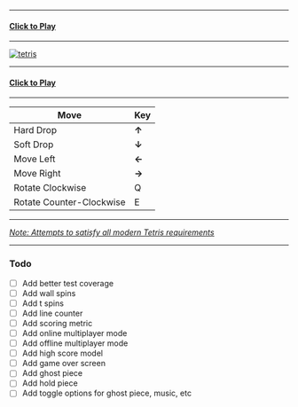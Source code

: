 
---------------

#### [Click to Play](http://tetris-.herokuapp.com/)

---------------

[![tetris](https://cloud.githubusercontent.com/assets/3156114/9566219/b1a778e2-4eca-11e5-871b-59c9a3cb6d7f.jpg)](http://tetris-.herokuapp.com/)

---------------

#### [Click to Play](http://tetris-.herokuapp.com/)

---------------

| Move  | Key |
| ------------- | ------------- |
| Hard Drop  | **↑** |
| Soft Drop  | **↓**  |
| Move Left  | **←**  |
| Move Right  | **→**  |
| Rotate Clockwise  | Q  |
| Rotate Counter-Clockwise  | E  |

---------------

*[Note: Attempts to satisfy all modern Tetris requirements](http://tetris.wikia.com/wiki/Tetris_Guideline)*

---------------

### Todo

- [ ] Add better test coverage
- [ ] Add wall spins
- [ ] Add t spins
- [ ] Add line counter
- [ ] Add scoring metric
- [ ] Add online multiplayer mode
- [ ] Add offline multiplayer mode
- [ ] Add high score model
- [ ] Add game over screen
- [ ] Add ghost piece
- [ ] Add hold piece
- [ ] Add toggle options for ghost piece, music, etc
